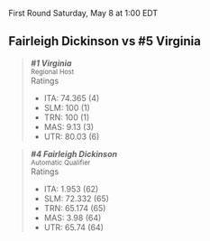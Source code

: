 First Round
Saturday, May 8 at 1:00 EDT
## Fairleigh Dickinson vs #5 Virginia

> ***#1 Virginia***  
> <sub>Regional Host</sub>  
> Ratings  
> - ITA: 74.365 (4)  
> - SLM: 100 (1)  
> - TRN: 100 (1)  
> - MAS: 9.13 (3)  
> - UTR: 80.03 (6)  

> ***#4 Fairleigh Dickinson***  
> <sub>Automatic Qualifier</sub>  
> Ratings  
> - ITA: 1.953 (62)  
> - SLM: 72.332 (65)  
> - TRN: 65.174 (65)  
> - MAS: 3.98 (64)  
> - UTR: 65.74 (64)  